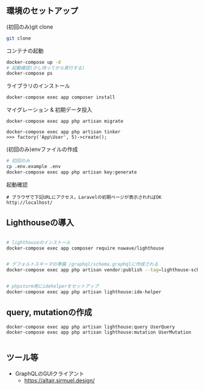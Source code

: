 ## 環境のセットアップ

(初回のみ)git clone

```bash
git clone 
```

コンテナの起動
```bash
docker-compose up -d
# 起動確認(少し待ってから実行する)
docker-compose ps
```


ライブラリのインストール
```bash
docker-compose exec app composer install
```

マイグレーション & 初期データ投入
```
docker-compose exec app php artisan migrate

docker-compose exec app php artisan tinker
>>> factory('App\User', 5)->create();

```
 
(初回のみ)envファイルの作成
```bash
# 初回のみ
cp .env.example .env
docker-compose exec app php artisan key:generate
```

起動確認

```
# ブラウザで下記URLにアクセス。Laravelの初期ページが表示されればOK
http://localhost/
```


## Lighthouseの導入

```bash

# lighthouseのインストール
docker-compose exec app composer require nuwave/lighthouse


# デフォルトスキーマの準備 /graphql/schema.graphqlに作成される
docker-compose exec app php artisan vendor:publish --tag=lighthouse-schemDa


# phpstorm用にidehelperをセットアップ
docker-compose exec app php artisan lighthouse:ide-helper

```

## query, mutationの作成

```
docker-compose exec app php artisan lighthouse:query UserQuery
docker-compose exec app php artisan lighthouse:mutation UserMutation


```

## ツール等

* GraphQLのGUIクライアント
  * https://altair.sirmuel.design/
